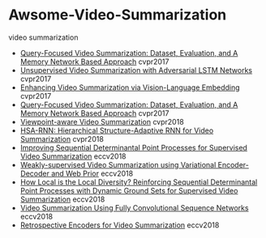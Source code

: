 # Awsome-Video-Summarization
video summarization

- [Query-Focused Video Summarization:
Dataset, Evaluation, and A Memory Network Based Approach](http://openaccess.thecvf.com/content_cvpr_2017/papers/Sharghi_Query-Focused_Video_Summarization_CVPR_2017_paper.pdf) cvpr2017
- [Unsupervised Video Summarization with Adversarial LSTM Networks](http://openaccess.thecvf.com/content_cvpr_2017/papers/Mahasseni_Unsupervised_Video_Summarization_CVPR_2017_paper.pdf) cvpr2017
- [Enhancing Video Summarization via Vision-Language Embedding](http://openaccess.thecvf.com/content_cvpr_2017/papers/Plummer_Enhancing_Video_Summarization_CVPR_2017_paper.pdf) cvpr2017
- [Query-Focused Video Summarization:
Dataset, Evaluation, and A Memory Network Based Approach](http://openaccess.thecvf.com/content_cvpr_2017/papers/Sharghi_Query-Focused_Video_Summarization_CVPR_2017_paper.pdf) cvpr2017
- [Viewpoint-aware Video Summarization](http://openaccess.thecvf.com/content_cvpr_2018/papers/Kanehira_Viewpoint-Aware_Video_Summarization_CVPR_2018_paper.pdf) cvpr2018
- [HSA-RNN: Hierarchical Structure-Adaptive RNN for Video Summarization](http://openaccess.thecvf.com/content_cvpr_2018/papers/Zhao_HSA-RNN_Hierarchical_Structure-Adaptive_CVPR_2018_paper.pdf) cvpr2018
- [Improving Sequential Determinantal Point Processes for Supervised Video Summarization](http://openaccess.thecvf.com/content_ECCV_2018/papers/Aidean_Sharghi_Improving_Sequential_Determinantal_ECCV_2018_paper.pdf) eccv2018
- [Weakly-supervised Video Summarization using Variational Encoder-Decoder and Web Prior](http://openaccess.thecvf.com/content_ECCV_2018/papers/Sijia_Cai_Weakly-supervised_Video_Summarization_ECCV_2018_paper.pdf) eccv2018
- [How Local is the Local Diversity? Reinforcing Sequential Determinantal Point Processes with Dynamic Ground Sets for Supervised Video Summarization](http://openaccess.thecvf.com/content_ECCV_2018/papers/Yandong_Li_How_Local_is_ECCV_2018_paper.pdf) eccv2018
- [Video Summarization Using Fully Convolutional Sequence Networks](http://openaccess.thecvf.com/content_ECCV_2018/papers/Mrigank_Rochan_Video_Summarization_Using_ECCV_2018_paper.pdf) eccv2018
- [Retrospective Encoders for Video Summarization](http://openaccess.thecvf.com/content_ECCV_2018/papers/Ke_Zhang_Retrospective_Encoders_for_ECCV_2018_paper.pdf) eccv2018
